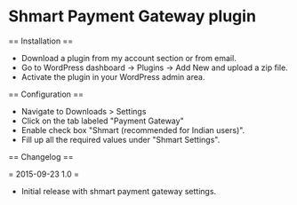 Shmart Payment Gateway plugin
=============================
== Installation ==

 * Download a plugin from my account section or from email. 
 * Go to WordPress dashboard -> Plugins -> Add New and upload a zip file. 
 * Activate the plugin in your WordPress admin area.

== Configuration ==

 * Navigate to Downloads > Settings
 * Click on the tab labeled "Payment Gateway"
 * Enable check box "Shmart (recommended for Indian users)".
 * Fill up all the required values under "Shmart Settings". 

== Changelog ==

= 2015-09-23  1.0 =
* Initial release with shmart payment gateway settings. 

